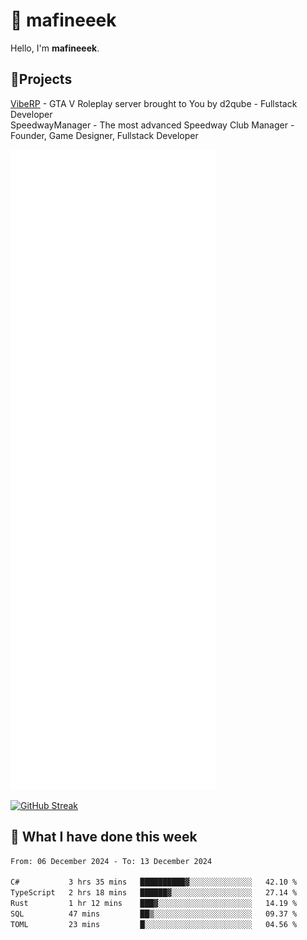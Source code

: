 # 👋 mafineeek
Hello, I'm **mafineeek**.

## 📝Projects

[VibeRP](https://v-rp.pl) - GTA V Roleplay server brought to You by d2qube - Fullstack Developer<br/>
SpeedwayManager - The most advanced Speedway Club Manager - Founder, Game Designer, Fullstack Developer


![](./github-metrics.svg)

[![GitHub Streak](https://streak-stats.demolab.com/?user=mafineeek)](https://git.io/streak-stats)

## 📰 What I have done this week
<!--START_SECTION:waka-->

```txt
From: 06 December 2024 - To: 13 December 2024

C#           3 hrs 35 mins   ██████████▓░░░░░░░░░░░░░░   42.10 %
TypeScript   2 hrs 18 mins   ██████▓░░░░░░░░░░░░░░░░░░   27.14 %
Rust         1 hr 12 mins    ███▓░░░░░░░░░░░░░░░░░░░░░   14.19 %
SQL          47 mins         ██▒░░░░░░░░░░░░░░░░░░░░░░   09.37 %
TOML         23 mins         █░░░░░░░░░░░░░░░░░░░░░░░░   04.56 %
```

<!--END_SECTION:waka-->
